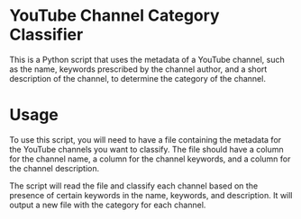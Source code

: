 # YouTube Channel Category Classifier

This is a Python script that uses the metadata of a YouTube channel, such as the name, keywords prescribed by the channel author, and a short description of the channel, to determine the category of the channel.

# Usage

To use this script, you will need to have a file containing the metadata for the YouTube channels you want to classify. The file should have a column for the channel name, a column for the channel keywords, and a column for the channel description.

The script will read the file and classify each channel based on the presence of certain keywords in the name, keywords, and description. It will output a new file with the category for each channel.

